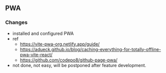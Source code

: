 
## PWA

### Changes
- installed and configured PWA
- ref
    - https://vite-pwa-org.netlify.app/guide/
    - https://adueck.github.io/blog/caching-everything-for-totally-offline-pwa-vite-react/
    - https://github.com/codepo8/github-page-pwa/
- not done, not easy, will be postponed after feature development.
